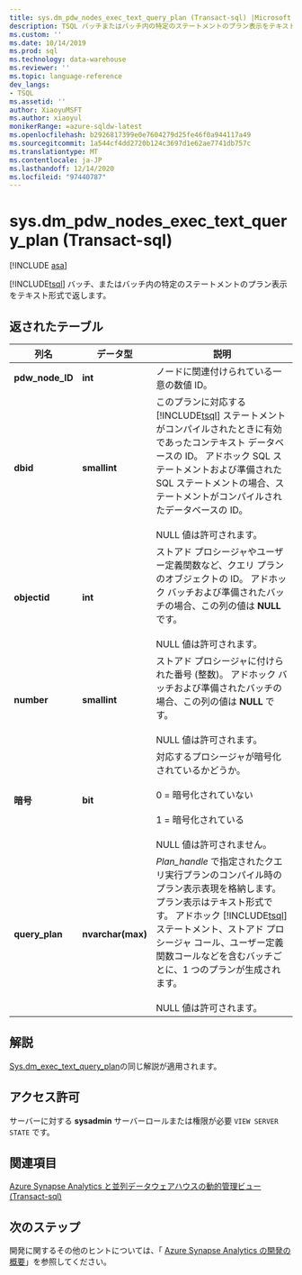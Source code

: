 ```yaml
---
title: sys.dm_pdw_nodes_exec_text_query_plan (Transact-sql) |Microsoft Docs
description: TSQL バッチまたはバッチ内の特定のステートメントのプラン表示をテキスト形式で返す動的管理ビュー。
ms.custom: ''
ms.date: 10/14/2019
ms.prod: sql
ms.technology: data-warehouse
ms.reviewer: ''
ms.topic: language-reference
dev_langs:
- TSQL
ms.assetid: ''
author: XiaoyuMSFT
ms.author: xiaoyul
monikerRange: =azure-sqldw-latest
ms.openlocfilehash: b2926817399e0e7604279d25fe46f0a944117a49
ms.sourcegitcommit: 1a544cf4dd2720b124c3697d1e62ae7741db757c
ms.translationtype: MT
ms.contentlocale: ja-JP
ms.lasthandoff: 12/14/2020
ms.locfileid: "97440787"
---
```

# <a name="sysdm_pdw_nodes_exec_text_query_plan--transact-sql"></a>sys.dm_pdw_nodes_exec_text_query_plan (Transact-sql)
[!INCLUDE [asa](../../includes/applies-to-version/asa.md)]

[!INCLUDE[tsql](../../includes/tsql-md.md)] バッチ、またはバッチ内の特定のステートメントのプラン表示をテキスト形式で返します。

## <a name="table-returned"></a>返されたテーブル  
  
|列名|データ型|説明|  
|-----------------|---------------|-----------------|  
|**pdw_node_ID**|**int**|ノードに関連付けられている一意の数値 ID。|
|**dbid**|**smallint**|このプランに対応する [!INCLUDE[tsql](../../includes/tsql-md.md)] ステートメントがコンパイルされたときに有効であったコンテキスト データベースの ID。 アドホック SQL ステートメントおよび準備された SQL ステートメントの場合、ステートメントがコンパイルされたデータベースの ID。<br /><br /> NULL 値は許可されます。|  
|**objectid**|**int**|ストアド プロシージャやユーザー定義関数など、クエリ プランのオブジェクトの ID。 アドホック バッチおよび準備されたバッチの場合、この列の値は **NULL** です。<br /><br /> NULL 値は許可されます。|  
|**number**|**smallint**|ストアド プロシージャに付けられた番号 (整数)。 アドホック バッチおよび準備されたバッチの場合、この列の値は **NULL** です。<br /><br /> NULL 値は許可されます。| 
|**暗号**|**bit**|対応するプロシージャが暗号化されているかどうか。<br /><br /> 0 = 暗号化されていない<br /><br /> 1 = 暗号化されている<br /><br /> NULL 値は許可されません。|  
|**query_plan**|**nvarchar(max)**|*Plan_handle* で指定されたクエリ実行プランのコンパイル時のプラン表示表現を格納します。 プラン表示はテキスト形式です。 アドホック [!INCLUDE[tsql](../../includes/tsql-md.md)] ステートメント、ストアド プロシージャ コール、ユーザー定義関数コールなどを含むバッチごとに、1 つのプランが生成されます。<br /><br /> NULL 値は許可されます。|  

## <a name="remarks"></a>解説  
[Sys.dm_exec_text_query_plan](./sys-dm-exec-text-query-plan-transact-sql.md?view=sql-server-ver15)の同じ解説が適用されます。  

## <a name="permissions"></a>アクセス許可  
 サーバーに対する **sysadmin** サーバーロールまたは権限が必要 `VIEW SERVER STATE` です。  
  
## <a name="see-also"></a>関連項目  
 [Azure Synapse Analytics と並列データウェアハウスの動的管理ビュー &#40;Transact-sql&#41;](../../relational-databases/system-dynamic-management-views/sql-and-parallel-data-warehouse-dynamic-management-views.md)  

  ## <a name="next-steps"></a>次のステップ
 開発に関するその他のヒントについては、「 [Azure Synapse Analytics の開発の概要](/azure/sql-data-warehouse/sql-data-warehouse-overview-develop)」を参照してください。